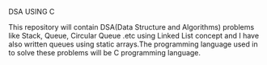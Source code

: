 DSA USING C

This repository will contain DSA(Data Structure and Algorithms) problems like Stack, Queue, Circular Queue .etc using Linked List concept and I have also written queues using static arrays.The programming language used in to solve these problems will be C programming language.
